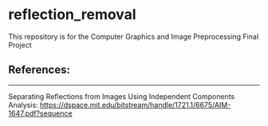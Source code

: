 # reflection_removal
This repository is for the Computer Graphics and Image Preprocessing Final Project



## References:
-----------------------------
Separating Reflections from Images Using Independent Components Analysis: https://dspace.mit.edu/bitstream/handle/1721.1/6675/AIM-1647.pdf?sequence
